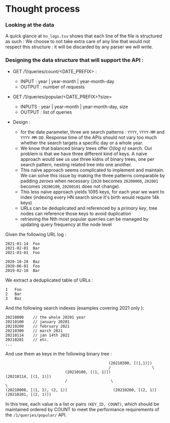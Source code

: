 # Thought process

### Looking at the data
A quick glance at `hn_logs.tsv` shows that each line of the file is structured as such : <YYYY-MM-DD HH:mm:SS><tab><url> 
We choose to not take extra care of any line that would not respect this structure : it will be discarded by any parser we will write.

### Designing the data structure that will support the API : 

   - GET /1/queries/count/<DATE_PREFIX> :
      - INPUT  : year | year-month | year-month-day
      - OUTPUT : number of requests
   
   - GET /1/queries/popular/<DATE_PREFIX>?size=<SIZE>
      - INPUTS : year | year-month | year-month-day, size
      - OUTPUT : list of queries

   - Design :
      - for the date parameter, three are search patterns : `YYYY`, `YYYY-MM` and `YYYY-MM-DD`. Response time of the APIs should not vary too much whether the search targets a specific day or a whole year.
      - We know that balanced binary trees offer _O(log n)_ search. Our problem is that we have three different kind of keys. A naïve approach would see us use three kidns of binary trees, one per search pattern, nesting related tree into one another.
      -  This naïve approach seems complicated to implement and maintain. We can solve this issue by making the three patterns comparable by padding _zeroes_ when necessary (`2020` becomes `20200000`, `202001` becomes `20200100`, `20200101` does not change).
      - This less naïve approach yields 1095 keys, for each year we want to index (indexing every HN search since it's birth would require 14k keys)
      - URLs can be deduplicated and referenced by a _primary key_, tree nodes can reference those keys to avoid duplication 
      - retrieving the Nth most popular querries can be managed by updating query frequency at the node level

Given the following URL log :
```
2021-01-14  Foo
2021-02-01  Bar
2021-03-01  Foo

2020-10-28  Baz
2020-06-01  Foo
2019-02-10  Bar
```

We extract a deduplicated table of URLs :
```
1   Foo
2   Bar
3   Baz
```

And the following search indexes (examples covering 2021 only ):
```
20210000    // the whole 20201 year
20210100    // january 20201
20210200    // february 2021
20210300    // march 2021
20210114    // jan 14th 2021
20210201    // etc.
...
```

And use them as keys in the following binary tree :
```
                                             (20210300, [(1,1)])
                                             /                  \
                          (20210100, [(1, 1)])                   (20210114, [(1, 1)])
                          /                   \                                      \
(20210000, [(1, 2), (2, 1)]                    (20210200, [(2, 1)]                    (20210201, [(2, 1)])
```

In this tree, each value is a list or pairs `(KEY_ID, COUNT)`, which should be maintained ordered by COUNT to meet the performance requirements of the `/1/queries/popular/` API.
